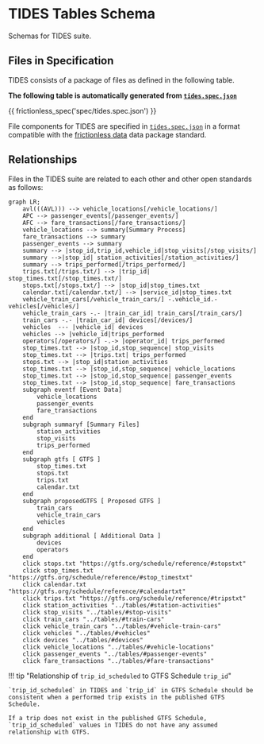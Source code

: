 # TIDES Tables Schema

Schemas for TIDES suite.

## Files in Specification

TIDES consists of a package of files as defined in the following table.

**The following table is automatically generated from [`tides.spec.json`]( https://github.com/TIDES-transit/TIDES/blob/main/spec/tides.spec.json)**

{{ frictionless_spec('spec/tides.spec.json') }}

File components for TIDES are specified in [`tides.spec.json`](http://github.com/TIDES-transit/TIDES/blob/main/spec/tides.spec.json) in a format compatible with the
[frictionless data](https://specs.frictionlessdata.io/tabular-data-package/) data package standard.

## Relationships

Files in the TIDES suite are related to each other and other open standards as follows:

```mermaid
graph LR;
    avl(((AVL))) --> vehicle_locations[/vehicle_locations/]
    APC --> passenger_events[/passenger_events/]
    AFC --> fare_transactions[/fare_transactions/]
    vehicle_locations --> summary[Summary Process]
    fare_transactions --> summary
    passenger_events --> summary
    summary --> |stop_id,trip_id,vehicle_id|stop_visits[/stop_visits/]
    summary -->|stop_id| station_activities[/station_activities/]
    summary --> trips_performed[/trips_performed/]
    trips.txt[/trips.txt/] --> |trip_id| stop_times.txt[/stop_times.txt/]
    stops.txt[/stops.txt/] --> |stop_id|stop_times.txt
    calendar.txt[/calendar.txt/] --> |service_id|stop_times.txt
    vehicle_train_cars[/vehicle_train_cars/] -.vehicle_id.- vehicles[/vehicles/]
    vehicle_train_cars -.- |train_car_id| train_cars[/train_cars/]
    train_cars -.- |train_car_id| devices[/devices/]
    vehicles  --- |vehicle_id| devices
    vehicles --> |vehicle_id|trips_performed
    operators[/operators/] -.-> |operator_id| trips_performed
    stop_times.txt --> |stop_id,stop_sequence| stop_visits
    stop_times.txt --> |trips.txt| trips_performed
    stops.txt --> |stop_id|station_activities
    stop_times.txt --> |stop_id,stop_sequence| vehicle_locations
    stop_times.txt --> |stop_id,stop_sequence| passenger_events
    stop_times.txt --> |stop_id,stop_sequence| fare_transactions
    subgraph eventf [Event Data]
        vehicle_locations
        passenger_events
        fare_transactions
    end
    subgraph summaryf [Summary Files]
        station_activities
        stop_visits
        trips_performed
    end
    subgraph gtfs [ GTFS ]
        stop_times.txt
        stops.txt
        trips.txt
        calendar.txt
    end
    subgraph proposedGTFS [ Proposed GTFS ]
        train_cars
        vehicle_train_cars
        vehicles
    end
    subgraph additional [ Additional Data ]
        devices
        operators
    end
    click stops.txt "https://gtfs.org/schedule/reference/#stopstxt"
    click stop_times.txt "https://gtfs.org/schedule/reference/#stop_timestxt"
    click calendar.txt "https://gtfs.org/schedule/reference/#calendartxt"
    click trips.txt "https://gtfs.org/schedule/reference/#tripstxt"
    click station_activities "../tables/#station-activities"
    click stop_visits "../tables/#stop-visits"
    click train_cars "../tables/#train-cars"
    click vehicle_train_cars "../tables/#vehicle-train-cars"
    click vehicles "../tables/#vehicles"
    click devices "../tables/#devices"
    click vehicle_locations "../tables/#vehicle-locations"
    click passenger_events "../tables/#passenger-events"
    click fare_transactions "../tables/#fare-transactions"
```

!!! tip "Relationship of `trip_id_scheduled` to GTFS Schedule `trip_id`"

    `trip_id_scheduled` in TIDES and `trip_id` in GTFS Schedule should be consistent when a performed trip exists in the published GTFS Schedule. 

    If a trip does not exist in the published GTFS Schedule, `trip_id_scheduled` values in TIDES do not have any assumed relationship with GTFS. 
